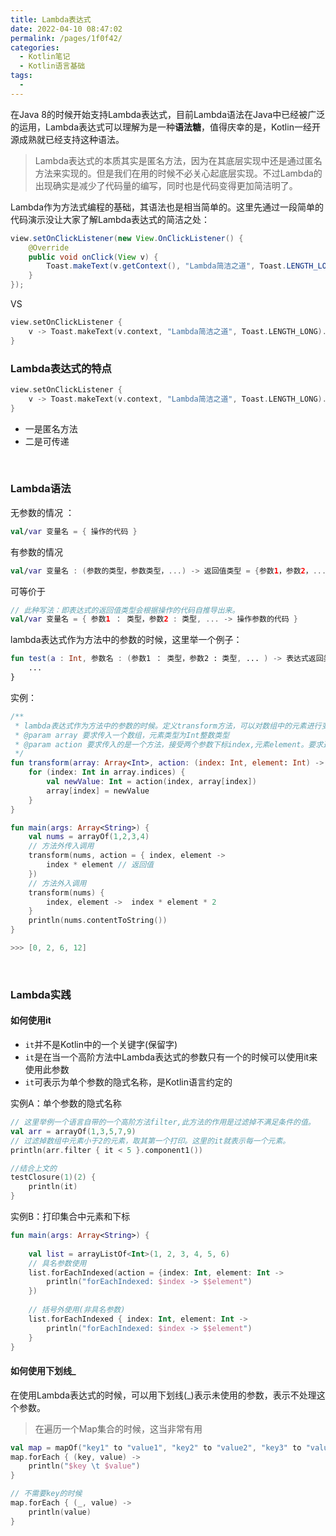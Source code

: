 ```yaml
---
title: Lambda表达式
date: 2022-04-10 08:47:02
permalink: /pages/1f0f42/
categories:
  - Kotlin笔记
  - Kotlin语言基础
tags:
  - 
---
```

在Java 8的时候开始支持Lambda表达式，目前Lambda语法在Java中已经被广泛的运用，Lambda表达式可以理解为是一种**语法糖**，值得庆幸的是，Kotlin一经开源成熟就已经支持这种语法。

> Lambda表达式的本质其实是匿名方法，因为在其底层实现中还是通过匿名方法来实现的。但是我们在用的时候不必关心起底层实现。不过Lambda的出现确实是减少了代码量的编写，同时也是代码变得更加简洁明了。

Lambda作为方法式编程的基础，其语法也是相当简单的。这里先通过一段简单的代码演示没让大家了解Lambda表达式的简洁之处：

```java
view.setOnClickListener(new View.OnClickListener() {
    @Override
    public void onClick(View v) {
        Toast.makeText(v.getContext(), "Lambda简洁之道", Toast.LENGTH_LONG).show();
    }
});
```

VS

```kotlin
view.setOnClickListener { 
    v -> Toast.makeText(v.context, "Lambda简洁之道", Toast.LENGTH_LONG).show() 
}
```

### Lambda表达式的特点

```kotlin
view.setOnClickListener { 
    v -> Toast.makeText(v.context, "Lambda简洁之道", Toast.LENGTH_LONG).show() 
}
```

- 一是匿名方法
- 二是可传递

<br>

### Lambda语法

无参数的情况 ：

```kotlin
val/var 变量名 = { 操作的代码 }
```

有参数的情况

```kotlin
val/var 变量名 : (参数的类型，参数类型，...) -> 返回值类型 = {参数1，参数2，... -> 操作参数的代码 }
```

可等价于

```kotlin
// 此种写法：即表达式的返回值类型会根据操作的代码自推导出来。
val/var 变量名 = { 参数1 ： 类型，参数2 : 类型, ... -> 操作参数的代码 }
```

lambda表达式作为方法中的参数的时候，这里举一个例子：

```kotlin
fun test(a : Int, 参数名 : (参数1 ： 类型，参数2 : 类型, ... ) -> 表达式返回类型){
    ...
}
```

实例：

```kotlin
/**
 * lambda表达式作为方法中的参数的时候。定义transform方法，可以对数组中的元素进行变换。
 * @param array 要求传入一个数组，元素类型为Int整数类型
 * @param action 要求传入的是一个方法，接受两个参数下标index,元素element。要求返回变换后的元素，会替换掉老的元素
 */
fun transform(array: Array<Int>, action: (index: Int, element: Int) -> Int) {
    for (index: Int in array.indices) {
        val newValue: Int = action(index, array[index])
        array[index] = newValue
    }
}

fun main(args: Array<String>) {
    val nums = arrayOf(1,2,3,4)
    // 方法外传入调用
    transform(nums, action = { index, element ->
        index * element // 返回值
    })
    // 方法外入调用
    transform(nums) {
        index, element ->  index * element * 2
    }
    println(nums.contentToString())
}

>>> [0, 2, 6, 12]
```

<br>

### Lambda实践

#### 如何使用it

- `it`并不是Kotlin中的一个关键字(保留字)
- `it`是在当一个高阶方法中Lambda表达式的参数只有一个的时候可以使用it来使用此参数
- `it`可表示为单个参数的隐式名称，是Kotlin语言约定的

实例A：单个参数的隐式名称

```kotlin
// 这里举例一个语言自带的一个高阶方法filter,此方法的作用是过滤掉不满足条件的值。
val arr = arrayOf(1,3,5,7,9)
// 过滤掉数组中元素小于2的元素，取其第一个打印。这里的it就表示每一个元素。
println(arr.filter { it < 5 }.component1())

//结合上文的
testClosure(1)(2) {
    println(it)
}
```

实例B：打印集合中元素和下标

```kotlin
fun main(args: Array<String>) {
    
    val list = arrayListOf<Int>(1, 2, 3, 4, 5, 6)
    // 具名参数使用
    list.forEachIndexed(action = {index: Int, element: Int ->
        println("forEachIndexed: $index -> $$element")
    })
    
    // 括号外使用(非具名参数)
    list.forEachIndexed { index: Int, element: Int ->
        println("forEachIndexed: $index -> $$element")
    }
}
```



#### 如何使用下划线_

在使用Lambda表达式的时候，可以用下划线(_)表示未使用的参数，表示不处理这个参数。

> 在遍历一个Map集合的时候，这当非常有用

```kotlin
val map = mapOf("key1" to "value1", "key2" to "value2", "key3" to "value3")
map.forEach { (key, value) ->
    println("$key \t $value")
}

// 不需要key的时候
map.forEach { (_, value) ->
    println(value)
}
```